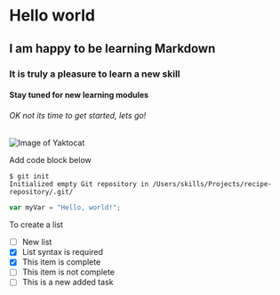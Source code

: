 # Hello world
## I am happy to be learning Markdown
### It is truly a pleasure to learn a new skill
#### Stay tuned for new learning modules

###### OK not its time to get started, lets go!

![Image of Yaktocat](https://octodex.github.com/images/yaktocat.png)

 Add code block below
```
$ git init
Initialized empty Git repository in /Users/skills/Projects/recipe-repository/.git/
```
``` javascript
var myVar = "Hello, world!";
```
To create a list
- [ ] New list
- [x] List syntax is required
- [x] This item is complete
- [ ] This item is not complete
- [ ] This is a new added task
